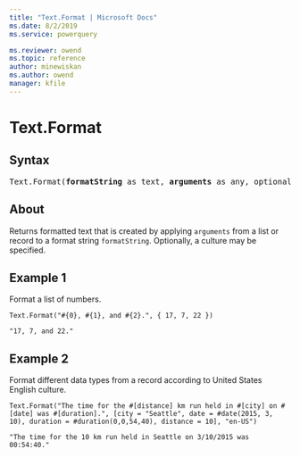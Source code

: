```yaml
---
title: "Text.Format | Microsoft Docs"
ms.date: 8/2/2019
ms.service: powerquery

ms.reviewer: owend
ms.topic: reference
author: minewiskan
ms.author: owend
manager: kfile
---
```

# Text.Format

## Syntax

<pre>
Text.Format(<b>formatString</b> as text, <b>arguments</b> as any, optional <b>culture</b> as nullable text) as text
</pre> 
  
## About  
Returns formatted text that is created by applying `arguments` from a list or record to a format string `formatString`. Optionally, a culture may be specified.

## Example 1
Format a list of numbers.

```powerquery-m
Text.Format("#{0}, #{1}, and #{2}.", { 17, 7, 22 })
```

`"17, 7, and 22."`

## Example 2
Format different data types from a record according to United States English culture.

```powerquery-m
Text.Format("The time for the #[distance] km run held in #[city] on #[date] was #[duration].", [city = "Seattle", date = #date(2015, 3, 10), duration = #duration(0,0,54,40), distance = 10], "en-US")
```

`"The time for the 10 km run held in Seattle on 3/10/2015 was 00:54:40."`
